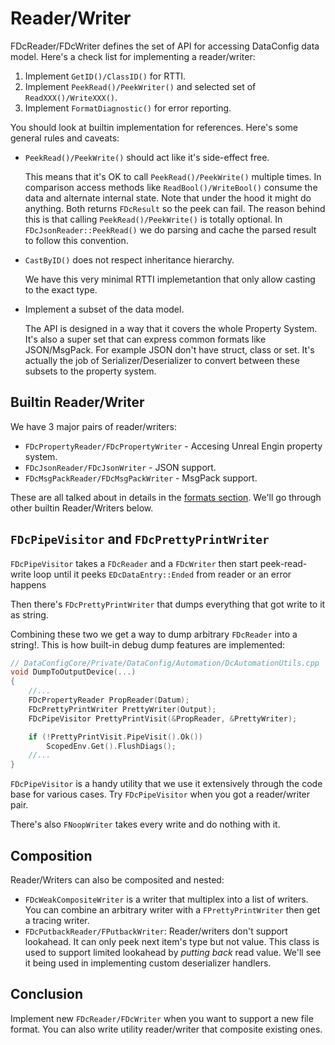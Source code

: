 # Reader/Writer

FDcReader/FDcWriter defines the set of API for accessing DataConfig data model. Here's a check list for implementing a reader/writer:

1. Implement `GetID()/ClassID()` for RTTI.
2. Implement `PeekRead()/PeekWriter()` and selected set of `ReadXXX()/WriteXXX()`.
3. Implement `FormatDiagnostic()` for error reporting.

You should look at builtin implementation for references. Here's some general rules and caveats:

- `PeekRead()/PeekWrite()` should act like it's side-effect free.

   This means that it's OK to call `PeekRead()/PeekWrite()` multiple times. In comparison access methods like `ReadBool()/WriteBool()` consume the data and alternate internal state. Note that under the hood it might do anything. Both returns `FDcResult` so the peek can fail. The reason behind this is that calling `PeekRead()/PeekWrite()` is totally optional. In `FDcJsonReader::PeekRead()` we do parsing and cache the parsed result to follow this convention.

- `CastByID()` does not respect inheritance hierarchy.

   We have this very minimal RTTI implemetantion that only allow casting to the exact type.

- Implement a subset of the data model.

  The API is designed in a way that it covers the whole Property System. It's also a super set that can express common formats like JSON/MsgPack. For example JSON don't have struct, class or set. It's actually the job of Serializer/Deserializer to convert between these subsets to the property system.

## Builtin Reader/Writer

We have 3 major pairs of reader/writers:

* `FDcPropertyReader/FDcPropertyWriter` - Accesing Unreal Engin property system.
* `FDcJsonReader/FDcJsonWriter` - JSON support.
* `FDcMsgPackReader/FDcMsgPackWriter` - MsgPack support.

These are all talked about in details in the [formats section][1]. We'll go through other builtin Reader/Writers below.

## `FDcPipeVisitor` and `FDcPrettyPrintWriter`

`FDcPipeVisitor` takes a `FDcReader` and a `FDcWriter` then start peek-read-write loop until it peeks `EDcDataEntry::Ended` from reader or an error happens 

Then there's `FDcPrettyPrintWriter` that dumps everything that got write to it as string.

Combining these two we get a way to dump arbitrary `FDcReader` into a string!. This is how built-in debug dump features are implemented:

```c++
// DataConfigCore/Private/DataConfig/Automation/DcAutomationUtils.cpp
void DumpToOutputDevice(...)
{
    //...
    FDcPropertyReader PropReader(Datum);
    FDcPrettyPrintWriter PrettyWriter(Output);
    FDcPipeVisitor PrettyPrintVisit(&PropReader, &PrettyWriter);

    if (!PrettyPrintVisit.PipeVisit().Ok())
        ScopedEnv.Get().FlushDiags();
    //...
}
```

`FDcPipeVisitor` is a handy utility that we use it extensively through the code base for various cases. Try `FDcPipeVisitor` when you got a reader/writer pair.

There's also `FNoopWriter` takes every write and do nothing with it.

## Composition

Reader/Writers can also be composited and nested:

* `FDcWeakCompositeWriter` is a writer that multiplex into a list of writers. You can combine an arbitrary writer with a `FPrettyPrintWriter` then get a tracing writer.
* `FDcPutbackReader/FPutbackWriter`: Reader/writers don't support lookahead. It can only peek next item's type but not value. This class is used to support limited lookahead by *putting back* read value. We'll see it being used in implementing custom deserializer handlers.

## Conclusion

Implement new `FDcReader/FDcWriter` when you want to support a new file format. You can also write utility reader/writer that composite existing ones.

[1]:../Formats/index.html "Formats"












